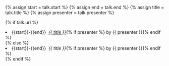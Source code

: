 {% assign start = talk.start %}
{% assign end = talk.end %}
{% assign title = talk.title %}
{% assign presenter = talk.presenter %}

{% if talk.url %}
  <li>{{start}}-{{end}}&nbsp;&nbsp;<i><a href="{{talk.url}}">{{ title }}</a></i>{% if presenter %} by {{ presenter }}{% endif %}</li>
{% else %}
  <li>{{start}}-{{end}}&nbsp;&nbsp;<i>{{ title }}</i>{% if presenter %} by {{ presenter }}{% endif %}</li>
{% endif %}
